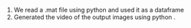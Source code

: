 1. We read a .mat file using python and used it as a dataframe
2. Generated the video of the output images using python .